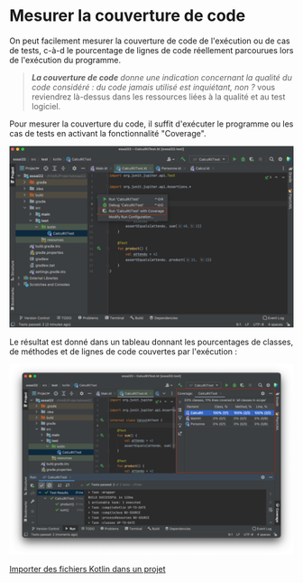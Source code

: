 # Mesurer la couverture de code

On peut facilement mesurer la couverture de code de l'exécution ou de cas de tests, c-à-d le pourcentage de lignes de code réellement parcourues lors de l'exécution du programme.

> ***La couverture de code** donne une indication concernant la qualité du code considéré : du code jamais utilisé  est inquiétant, non ?* vous reviendrez là-dessus dans les ressources liées à la qualité et au test logiciel.

Pour mesurer la couverture du code, il suffit d'exécuter le programme ou les cas de tests en activant la fonctionnalité "Coverage".

![](img/coverage_run.png)

Le résultat est donné dans un tableau donnant les pourcentages de classes, de méthodes et de lignes de code couvertes par l'exécution :

![](img/coverage_result.png)



[Importer des fichiers Kotlin dans un projet](import.md)
